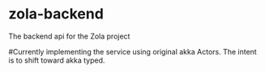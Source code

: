 # zola-backend

The backend api for the Zola project

#Currently implementing the service using original akka Actors. The intent is to shift toward akka typed.